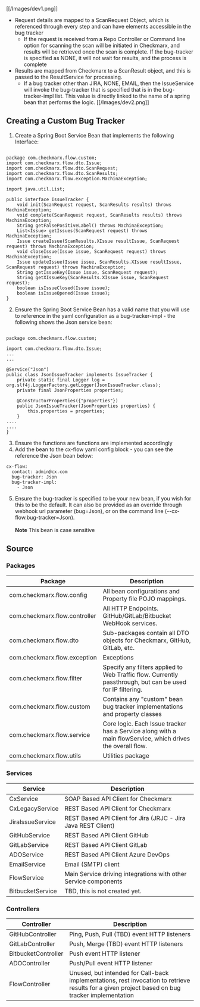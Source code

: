 [[/Images/dev1.png]]
* Request details are mapped to a ScanRequest Object, which is referenced through every step and can have elements accessible in the bug tracker 
  * If the request is received from a Repo Controller or Command line option for scanning the scan will be initiated in Checkmarx, and results will be retrieved once the scan is complete.  If the bug-tracker is specified as NONE, it will not wait for results, and the process is complete
* Results are mapped from Checkmarx to a ScanResult object, and this is passed to the ResultService for processing.
  * If a bug tracker other than JIRA, NONE, EMAIL, then the IssueService will invoke the bug-tracker that is specified that is in the bug-tracker-impl list.  This value is directly linked to the name of a spring bean that performs the logic.
[[/Images/dev2.png]]


## Creating a Custom Bug Tracker
1. Create a Spring Boot Service Bean that implements the following Interface: 
```

package com.checkmarx.flow.custom;
import com.checkmarx.flow.dto.Issue;
import com.checkmarx.flow.dto.ScanRequest;
import com.checkmarx.flow.dto.ScanResults;
import com.checkmarx.flow.exception.MachinaException;
 
import java.util.List;
 
public interface IssueTracker {
    void init(ScanRequest request, ScanResults results) throws MachinaException;
    void complete(ScanRequest request, ScanResults results) throws MachinaException;
    String getFalsePositiveLabel() throws MachinaException;
    List<Issue> getIssues(ScanRequest request) throws MachinaException;
    Issue createIssue(ScanResults.XIssue resultIssue, ScanRequest request) throws MachinaException;
    void closeIssue(Issue issue, ScanRequest request) throws MachinaException;
    Issue updateIssue(Issue issue, ScanResults.XIssue resultIssue, ScanRequest request) throws MachinaException;
    String getIssueKey(Issue issue, ScanRequest request);
    String getXIssueKey(ScanResults.XIssue issue, ScanRequest request);
    boolean isIssueClosed(Issue issue);
    boolean isIssueOpened(Issue issue);
}
```
2. Ensure the Spring Boot Service Bean has a valid name that you will use to reference in the yaml configuration as a bug-tracker-impl - the following shows the Json service bean: 
```

package com.checkmarx.flow.custom;
 
import com.checkmarx.flow.dto.Issue;
...
...
 
@Service("Json")
public class JsonIssueTracker implements IssueTracker {
    private static final Logger log = org.slf4j.LoggerFactory.getLogger(JsonIssueTracker.class);
    private final JsonProperties properties;
 
    @ConstructorProperties({"properties"})
    public JsonIssueTracker(JsonProperties properties) {
        this.properties = properties;
    }
....
....
}
```
3. Ensure the functions are functions are implemented accordingly
4. Add the bean to the cx-flow yaml config block - you can see the reference the Json bean below: 
```
cx-flow:
  contact: admin@cx.com
  bug-tracker: Json
  bug-tracker-impl:
    - Json
```
5. Ensure the bug-tracker is specified to be your new bean, if you wish for this to be the default.  It can also be provided as an override through webhook url parameter (bug=Json), or on the command line (--cx-flow.bug-tracker=Json).  
<br>**Note** This bean is case sensitive

## Source
### Packages
Package | Description
------------ | -------------
com.checkmarx.flow.config | All bean configurations and Property file POJO mappings.
com.checkmarx.flow.controller | All HTTP Endpoints.  GitHub/GitLab/Bitbucket WebHook services.
com.checkmarx.flow.dto | Sub-packages contain all DTO objects for Checkmarx, GitHub, GitLab, etc.
com.checkmarx.flow.exception | Exceptions
com.checkmarx.flow.filter | Specify any filters applied to Web Traffic flow.  Currently passthrough, but can be used for IP filtering.
com.checkmarx.flow.custom | Contains any "custom" bean bug tracker implementations and property classes
com.checkmarx.flow.service | Core logic.  Each Issue tracker has a Service along with a main flowService, which drives the overall flow.
com.checkmarx.flow.utils | Utilities package

### Services
Service | Description
------------ | -------------
CxService | SOAP Based API Client for Checkmarx
CxLegacyService | REST Based API Client for Checkmarx
JiraIssueService | REST Based API Client for Jira (JRJC - Jira Java REST Client)
GitHubService | REST Based API Client GitHub
GitLabService | REST Based API Client GitLab
ADOService | REST Based API Client Azure DevOps
EmailService | Email (SMTP) client
FlowService | Main Service driving integrations with other Service components
BitbucketService|	TBD, this is not created yet.

### Controllers
Controller | Description
------------ | -------------
GitHubController | Ping, Push, Pull  (TBD) event HTTP listeners
GitLabController | Push, Merge (TBD) event HTTP listeners
BitbucketController | Push event HTTP listener
ADOController | Push/Pull event HTTP listener
FlowController | Unused, but intended for Call-back implementations, rest invocation to retrieve results for a given project based on bug tracker implementation